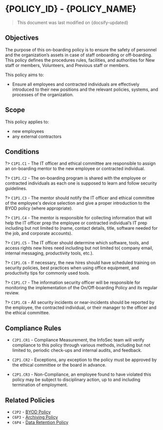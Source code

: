 # {POLICY_ID} - {POLICY_NAME}

> This document was last modified on {docsify-updated}

## Objectives

The purpose of this on-boarding policy is to ensure the safety of personnel and the organization’s assets  in case of staff onboarding or off-boarding.
This policy defines the procedures rules, facilities, and authorities for New staff or members, Volunteers, and Previous staff or members.

This policy aims to:

- Ensure all employees and contracted individuals are effectively introduced to their new positions and the relevant policies, systems, and processes of the organization.

## Scope

This policy applies to:

- new employees
- any external contractors

## Conditions

?> `C1P1.C1` - The IT officer and ethical committee are responsible to assign an on-boarding mentor to the new employee or contracted individual.

?> `C1P1.C2` - The on-boarding program is shared with the employee or contracted individuals as each one is supposed to learn and follow security guidelines.

?> `C1P1.C3` - The mentor should notify the IT officer and ethical committee of the employee's device selection and give a proper introduction to the BYOD policy (where appropriate).

?> `C1P1.C4` - The mentor is responsible for collecting information that will help the IT officer prep the employee or contracted individual’s IT prep including but not limited to (name, contact details, title, software needed for the job, and corporate accounts).

?> `C1P1.C5` - The IT officer should determine which software, tools, and access rights new hires need including but not limited to( company email, internal messaging, productivity tools, etc.).

?> `C1P1.C6` - If necessary, the new hires should have scheduled training on security policies, best practices when using office equipment, and productivity tips for commonly used tools.

?> `C1P1.C7` - The information security officer will be responsible for monitoring the implementation of the On/Off-boarding Policy and its regular review.

?> `C1P1.C8` - All security incidents or near-incidents should be reported by the employee, the contracted individual, or their manager to the officer and the ethical committee.

## Compliance Rules

- `C2P1.CR1` - Compliance Measurement, the InfoSec team will verify compliance to this policy through various methods, including but not limited to, periodic check-ups and internal audits, and feedback.

- `C2P1.CR2` - Exceptions, any exception to the policy must be approved by the ethical committee or the board in advance.

- `C2P1.CR3` - Non-Compliance, an employee found to have violated this policy may be subject to disciplinary action, up to and including termination of employment.

## Related Policies

- `C2P2` - [BYOD Policy]()
- `C6P3` - [Archiving Policy]()
- `C6P4` - [Data Retention Policy]()
